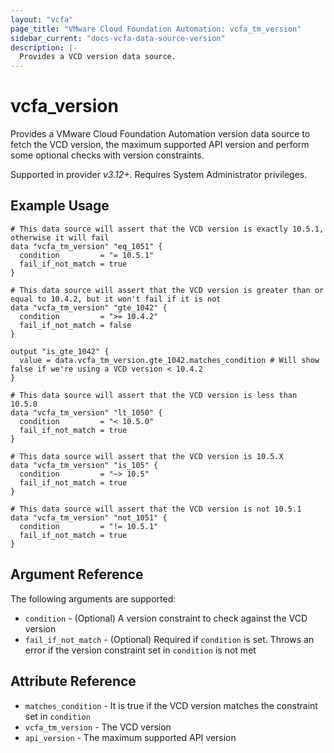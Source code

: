 ```yaml
---
layout: "vcfa"
page_title: "VMware Cloud Foundation Automation: vcfa_tm_version"
sidebar_current: "docs-vcfa-data-source-version"
description: |-
  Provides a VCD version data source.
---
```


# vcfa\_version

Provides a VMware Cloud Foundation Automation version data source to fetch the VCD version, the maximum supported API version and
perform some optional checks with version constraints.

Supported in provider *v3.12+*. Requires System Administrator privileges.

## Example Usage

```hcl
# This data source will assert that the VCD version is exactly 10.5.1, otherwise it will fail
data "vcfa_tm_version" "eq_1051" {
  condition         = "= 10.5.1"
  fail_if_not_match = true
}

# This data source will assert that the VCD version is greater than or equal to 10.4.2, but it won't fail if it is not
data "vcfa_tm_version" "gte_1042" {
  condition         = ">= 10.4.2"
  fail_if_not_match = false
}

output "is_gte_1042" {
  value = data.vcfa_tm_version.gte_1042.matches_condition # Will show false if we're using a VCD version < 10.4.2
}

# This data source will assert that the VCD version is less than 10.5.0
data "vcfa_tm_version" "lt_1050" {
  condition         = "< 10.5.0"
  fail_if_not_match = true
}

# This data source will assert that the VCD version is 10.5.X
data "vcfa_tm_version" "is_105" {
  condition         = "~> 10.5"
  fail_if_not_match = true
}

# This data source will assert that the VCD version is not 10.5.1
data "vcfa_tm_version" "not_1051" {
  condition         = "!= 10.5.1"
  fail_if_not_match = true
}
```

## Argument Reference

The following arguments are supported:

* `condition` - (Optional) A version constraint to check against the VCD version
* `fail_if_not_match` - (Optional) Required if `condition` is set. Throws an error if the version constraint set in `condition` is not met

## Attribute Reference

* `matches_condition` - It is true if the VCD version matches the constraint set in `condition`
* `vcfa_tm_version` - The VCD version
* `api_version` - The maximum supported API version
